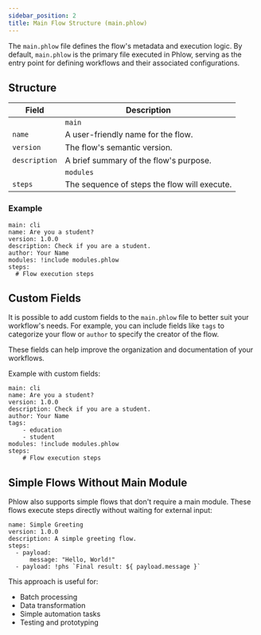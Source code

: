 ```yaml
---
sidebar_position: 2
title: Main Flow Structure (main.phlow)
---
```

The `main.phlow` file defines the flow's metadata and execution logic. By default, `main.phlow` is the primary file executed in Phlow, serving as the entry point for defining workflows and their associated configurations.

## Structure

| Field        | Description |
|--------------|-------------|
|| `main`       | **Optional.** Specifies the main module, typically providing initial context (e.g., `cli` for command-line arguments). If not specified, the flow will execute steps directly. |
| `name`       | A user-friendly name for the flow. |
| `version`    | The flow's semantic version. |
| `description`| A brief summary of the flow's purpose. |
|| `modules`    | **Optional.** A list of required modules (loaded using `!include`). If not specified, the flow will run without external modules. |
| `steps`      | The sequence of steps the flow will execute. |


### Example

```phlow
main: cli
name: Are you a student?
version: 1.0.0
description: Check if you are a student.
author: Your Name
modules: !include modules.phlow
steps:
  # Flow execution steps
```

## Custom Fields

It is possible to add custom fields to the `main.phlow` file to better suit your workflow's needs. For example, you can include fields like `tags` to categorize your flow or `author` to specify the creator of the flow.

These fields can help improve the organization and documentation of your workflows.

Example with custom fields:

```phlow
main: cli
name: Are you a student?
version: 1.0.0
description: Check if you are a student.
author: Your Name
tags:
    - education
    - student
modules: !include modules.phlow
steps:
    # Flow execution steps
```

## Simple Flows Without Main Module

Phlow also supports simple flows that don't require a main module. These flows execute steps directly without waiting for external input:

```phlow
name: Simple Greeting
version: 1.0.0
description: A simple greeting flow.
steps:
  - payload:
      message: "Hello, World!"
  - payload: !phs `Final result: ${ payload.message }`
```

This approach is useful for:
- Batch processing
- Data transformation
- Simple automation tasks
- Testing and prototyping

